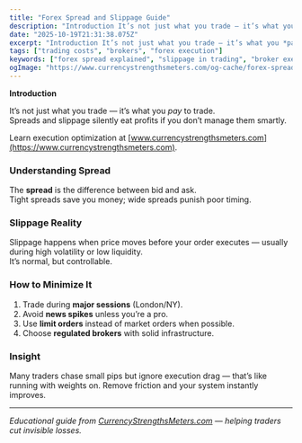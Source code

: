 ```yaml
---
title: "Forex Spread and Slippage Guide"
description: "Introduction It’s not just what you trade — it’s what you *pay* to trade..."
date: "2025-10-19T21:31:38.075Z"
excerpt: "Introduction It’s not just what you trade — it’s what you *pay* to trade. Spreads and slippage silently eat profits if you don’t manage them smartly. Learn execution optimization at [www.currencystrengthsmeters.com](https://www.currencystrengthsmeters.com). Understanding Spread The spread is the difference between bid and ask. Tight spreads save you money; wide spreads punish..."
tags: ["trading costs", "brokers", "forex execution"]
keywords: ["forex spread explained", "slippage in trading", "broker execution quality", "low spread brokers forex", "forex cost control"]
ogImage: "https://www.currencystrengthsmeters.com/og-cache/forex-spread-and-slippage-guide.jpg"
---
```

**Introduction**

It’s not just what you trade — it’s what you *pay* to trade.  
Spreads and slippage silently eat profits if you don’t manage them smartly.

Learn execution optimization at [www.currencystrengthsmeters.com](https://www.currencystrengthsmeters.com).

### Understanding Spread

The **spread** is the difference between bid and ask.  
Tight spreads save you money; wide spreads punish poor timing.

### Slippage Reality

Slippage happens when price moves before your order executes — usually during high volatility or low liquidity.  
It’s normal, but controllable.

### How to Minimize It

1. Trade during **major sessions** (London/NY).  
2. Avoid **news spikes** unless you’re a pro.  
3. Use **limit orders** instead of market orders when possible.  
4. Choose **regulated brokers** with solid infrastructure.

### Insight

Many traders chase small pips but ignore execution drag — that’s like running with weights on. Remove friction and your system instantly improves.

---

*Educational guide from [CurrencyStrengthsMeters.com](https://www.currencystrengthsmeters.com) — helping traders cut invisible losses.*
